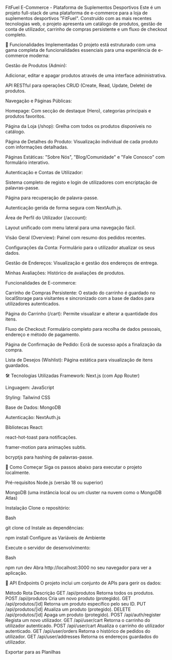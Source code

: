 FitFuel E-Commerce - Plataforma de Suplementos Desportivos
Este é um projeto full-stack de uma plataforma de e-commerce para a loja de suplementos desportivos "FitFuel". Construído com as mais recentes tecnologias web, o projeto apresenta um catálogo de produtos, gestão de conta de utilizador, carrinho de compras persistente e um fluxo de checkout completo.

🚀 Funcionalidades Implementadas
O projeto está estruturado com uma gama completa de funcionalidades essenciais para uma experiência de e-commerce moderna:

Gestão de Produtos (Admin):

Adicionar, editar e apagar produtos através de uma interface administrativa.

API RESTful para operações CRUD (Create, Read, Update, Delete) de produtos.

Navegação e Páginas Públicas:

Homepage: Com secção de destaque (Hero), categorias principais e produtos favoritos.

Página da Loja (/shop): Grelha com todos os produtos disponíveis no catálogo.

Página de Detalhes do Produto: Visualização individual de cada produto com informações detalhadas.

Páginas Estáticas: "Sobre Nós", "Blog/Comunidade" e "Fale Conosco" com formulário interativo.

Autenticação e Contas de Utilizador:

Sistema completo de registo e login de utilizadores com encriptação de palavras-passe.

Página para recuperação de palavra-passe.

Autenticação gerida de forma segura com NextAuth.js.

Área de Perfil do Utilizador (/account):

Layout unificado com menu lateral para uma navegação fácil.

Visão Geral (Overview): Painel com resumo dos pedidos recentes.

Configurações da Conta: Formulário para o utilizador atualizar os seus dados.

Gestão de Endereços: Visualização e gestão dos endereços de entrega.

Minhas Avaliações: Histórico de avaliações de produtos.

Funcionalidades de E-commerce:

Carrinho de Compras Persistente: O estado do carrinho é guardado no localStorage para visitantes e sincronizado com a base de dados para utilizadores autenticados.

Página do Carrinho (/cart): Permite visualizar e alterar a quantidade dos itens.

Fluxo de Checkout: Formulário completo para recolha de dados pessoais, endereço e método de pagamento.

Página de Confirmação de Pedido: Ecrã de sucesso após a finalização da compra.

Lista de Desejos (Wishlist): Página estática para visualização de itens guardados.

🛠️ Tecnologias Utilizadas
Framework: Next.js (com App Router)

Linguagem: JavaScript

Styling: Tailwind CSS

Base de Dados: MongoDB

Autenticação: NextAuth.js

Bibliotecas React:

react-hot-toast para notificações.

framer-motion para animações subtis.

bcryptjs para hashing de palavras-passe.

🏁 Como Começar
Siga os passos abaixo para executar o projeto localmente.

Pré-requisitos
Node.js (versão 18 ou superior)

MongoDB (uma instância local ou um cluster na nuvem como o MongoDB Atlas)

Instalação
Clone o repositório:

Bash

git clone <url-do-seu-repositorio>
cd <nome-do-repositorio>
Instale as dependências:

npm install
Configure as Variáveis de Ambiente

Execute o servidor de desenvolvimento:

Bash

npm run dev
Abra http://localhost:3000 no seu navegador para ver a aplicação.


🔌 API Endpoints
O projeto inclui um conjunto de APIs para gerir os dados:

Método	Rota	Descrição
GET	/api/produtos	Retorna todos os produtos.
POST	/api/produtos	Cria um novo produto (protegido).
GET	/api/produtos/[id]	Retorna um produto específico pelo seu ID.
PUT	/api/produtos/[id]	Atualiza um produto (protegido).
DELETE	/api/produtos/[id]	Apaga um produto (protegido).
POST	/api/auth/register	Regista um novo utilizador.
GET	/api/user/cart	Retorna o carrinho do utilizador autenticado.
POST	/api/user/cart	Atualiza o carrinho do utilizador autenticado.
GET	/api/user/orders	Retorna o histórico de pedidos do utilizador.
GET	/api/user/addresses	Retorna os endereços guardados do utilizador.

Exportar para as Planilhas
